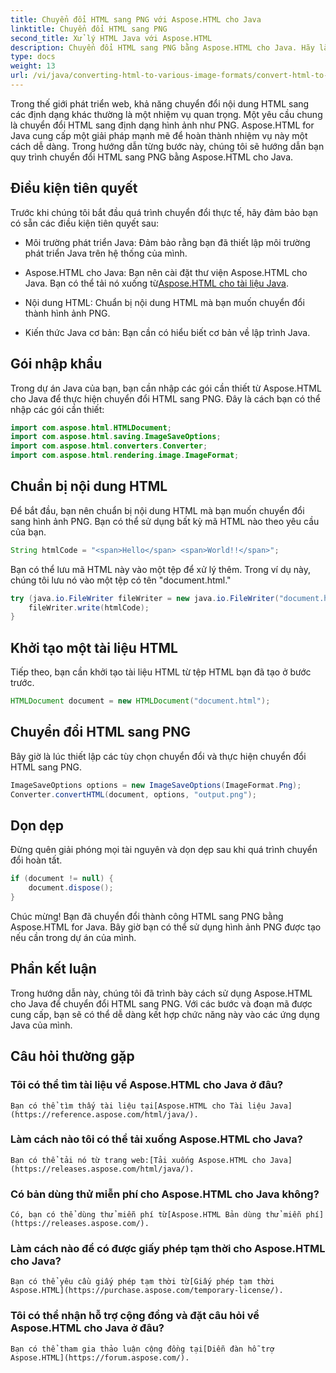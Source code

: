 ```yaml
---
title: Chuyển đổi HTML sang PNG với Aspose.HTML cho Java
linktitle: Chuyển đổi HTML sang PNG
second_title: Xử lý HTML Java với Aspose.HTML
description: Chuyển đổi HTML sang PNG bằng Aspose.HTML cho Java. Hãy làm theo hướng dẫn từng bước của chúng tôi để chuyển đổi HTML sang PNG dễ dàng. Bắt đầu từ hôm nay!
type: docs
weight: 13
url: /vi/java/converting-html-to-various-image-formats/convert-html-to-png/
---
```


Trong thế giới phát triển web, khả năng chuyển đổi nội dung HTML sang các định dạng khác thường là một nhiệm vụ quan trọng. Một yêu cầu chung là chuyển đổi HTML sang định dạng hình ảnh như PNG. Aspose.HTML for Java cung cấp một giải pháp mạnh mẽ để hoàn thành nhiệm vụ này một cách dễ dàng. Trong hướng dẫn từng bước này, chúng tôi sẽ hướng dẫn bạn quy trình chuyển đổi HTML sang PNG bằng Aspose.HTML cho Java.

## Điều kiện tiên quyết

Trước khi chúng tôi bắt đầu quá trình chuyển đổi thực tế, hãy đảm bảo bạn có sẵn các điều kiện tiên quyết sau:

- Môi trường phát triển Java: Đảm bảo rằng bạn đã thiết lập môi trường phát triển Java trên hệ thống của mình.

-  Aspose.HTML cho Java: Bạn nên cài đặt thư viện Aspose.HTML cho Java. Bạn có thể tải nó xuống từ[Aspose.HTML cho tài liệu Java](https://reference.aspose.com/html/java/).

- Nội dung HTML: Chuẩn bị nội dung HTML mà bạn muốn chuyển đổi thành hình ảnh PNG.

- Kiến thức Java cơ bản: Bạn cần có hiểu biết cơ bản về lập trình Java.

## Gói nhập khẩu

Trong dự án Java của bạn, bạn cần nhập các gói cần thiết từ Aspose.HTML cho Java để thực hiện chuyển đổi HTML sang PNG. Đây là cách bạn có thể nhập các gói cần thiết:

```java
import com.aspose.html.HTMLDocument;
import com.aspose.html.saving.ImageSaveOptions;
import com.aspose.html.converters.Converter;
import com.aspose.html.rendering.image.ImageFormat;
```

## Chuẩn bị nội dung HTML

Để bắt đầu, bạn nên chuẩn bị nội dung HTML mà bạn muốn chuyển đổi sang hình ảnh PNG. Bạn có thể sử dụng bất kỳ mã HTML nào theo yêu cầu của bạn.

```java
String htmlCode = "<span>Hello</span> <span>World!!</span>";
```

Bạn có thể lưu mã HTML này vào một tệp để xử lý thêm. Trong ví dụ này, chúng tôi lưu nó vào một tệp có tên "document.html."

```java
try (java.io.FileWriter fileWriter = new java.io.FileWriter("document.html")) {
    fileWriter.write(htmlCode);
}
```

## Khởi tạo một tài liệu HTML

Tiếp theo, bạn cần khởi tạo tài liệu HTML từ tệp HTML bạn đã tạo ở bước trước.

```java
HTMLDocument document = new HTMLDocument("document.html");
```

## Chuyển đổi HTML sang PNG

Bây giờ là lúc thiết lập các tùy chọn chuyển đổi và thực hiện chuyển đổi HTML sang PNG.

```java
ImageSaveOptions options = new ImageSaveOptions(ImageFormat.Png);
Converter.convertHTML(document, options, "output.png");
```

## Dọn dẹp

Đừng quên giải phóng mọi tài nguyên và dọn dẹp sau khi quá trình chuyển đổi hoàn tất.

```java
if (document != null) {
    document.dispose();
}
```

Chúc mừng! Bạn đã chuyển đổi thành công HTML sang PNG bằng Aspose.HTML for Java. Bây giờ bạn có thể sử dụng hình ảnh PNG được tạo nếu cần trong dự án của mình.

## Phần kết luận

Trong hướng dẫn này, chúng tôi đã trình bày cách sử dụng Aspose.HTML cho Java để chuyển đổi HTML sang PNG. Với các bước và đoạn mã được cung cấp, bạn sẽ có thể dễ dàng kết hợp chức năng này vào các ứng dụng Java của mình.

## Câu hỏi thường gặp

### Tôi có thể tìm tài liệu về Aspose.HTML cho Java ở đâu?
    Bạn có thể tìm thấy tài liệu tại[Aspose.HTML cho Tài liệu Java](https://reference.aspose.com/html/java/).

### Làm cách nào tôi có thể tải xuống Aspose.HTML cho Java?
    Bạn có thể tải nó từ trang web:[Tải xuống Aspose.HTML cho Java](https://releases.aspose.com/html/java/).

### Có bản dùng thử miễn phí cho Aspose.HTML cho Java không?
    Có, bạn có thể dùng thử miễn phí từ[Aspose.HTML Bản dùng thử miễn phí](https://releases.aspose.com/).

### Làm cách nào để có được giấy phép tạm thời cho Aspose.HTML cho Java?
    Bạn có thể yêu cầu giấy phép tạm thời từ[Giấy phép tạm thời Aspose.HTML](https://purchase.aspose.com/temporary-license/).

### Tôi có thể nhận hỗ trợ cộng đồng và đặt câu hỏi về Aspose.HTML cho Java ở đâu?
    Bạn có thể tham gia thảo luận cộng đồng tại[Diễn đàn hỗ trợ Aspose.HTML](https://forum.aspose.com/).